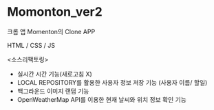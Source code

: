 # Momonton_ver2

크롬 앱 Momenton의 Clone APP

HTML / CSS / JS

<소스리팩토링>

- 실시간 시간 기능(새로고침 X)
- LOCAL REPOSITORY를 활용한 사용자 정보 저장 기능 (사용자 이름/ 할일)
- 백그라운드 이미지 랜덤 기능
- OpenWeatherMap API를 이용한 현재 날씨와 위치 정보 확인 기능
